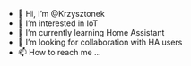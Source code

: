 - 👋 Hi, I’m @Krzysztonek
- 👀 I’m interested in IoT
- 🌱 I’m currently learning Home Assistant
- 💞️ I’m looking for collaboration with HA users
- 📫 How to reach me ...

<!---
Krzysztonek/Krzysztonek is a ✨ special ✨ repository because its `README.md` (this file) appears on your GitHub profile.
You can click the Preview link to take a look at your changes.
--->
